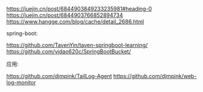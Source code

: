 ﻿
https://juejin.cn/post/6844903849233235981#heading-0
https://juejin.cn/post/6844903766852894734
https://www.hangge.com/blog/cache/detail_2686.html



spring-boot:

https://github.com/TavenYin/taven-springboot-learning/
https://github.com/yidao620c/SpringBootBucket/


应用:

https://github.com/djmpink/TailLog-Agent
https://github.com/djmpink/web-log-monitor
